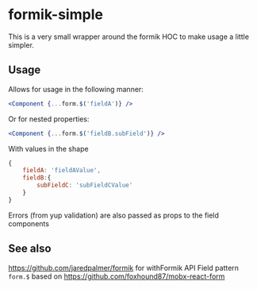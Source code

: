 # formik-simple

This is a very small wrapper around the formik HOC to make usage a little simpler.

## Usage

Allows for usage in the following manner:

```jsx
<Component {...form.$('fieldA')} />
```
Or for nested properties:
```jsx
<Component {...form.$('fieldB.subField')} />
```
With values in the shape
```js
{
    fieldA: 'fieldAValue',
    fieldB:{
        subFieldC: 'subFieldCValue'
    }
}
```

Errors (from yup validation) are also passed as props to the field components


## See also
https://github.com/jaredpalmer/formik for withFormik API
Field pattern `form.$` based on https://github.com/foxhound87/mobx-react-form
